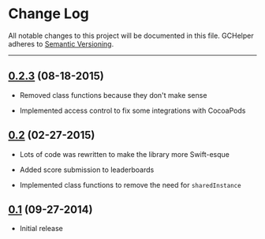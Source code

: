# Change Log
All notable changes to this project will be documented in this file.
GCHelper adheres to [Semantic Versioning](http://semver.org).

---

## [0.2.3](https://github.com/jackcook/GCHelper/releases/tag/0.2.3) (08-18-2015)

* Removed class functions because they don't make sense

* Implemented access control to fix some integrations with CocoaPods

## [0.2](https://github.com/jackcook/GCHelper/releases/tag/0.2) (02-27-2015)

* Lots of code was rewritten to make the library more Swift-esque

* Added score submission to leaderboards

* Implemented class functions to remove the need for `sharedInstance`

## [0.1](https://github.com/jackcook/GCHelper/releases/tag/0.1) (09-27-2014)

* Initial release
